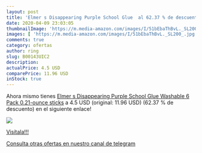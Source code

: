 ```yaml
---
layout: post
title: 'Elmer s Disappearing Purple School Glue  al 62.37 % de descuento'
date: 2020-04-09 23:03:05
thumbnailImage: 'https://m.media-amazon.com/images/I/51bEbaThBvL._SL200_.jpg'
images: [ 'https://m.media-amazon.com/images/I/51bEbaThBvL._SL200_.jpg' ]
comments: true
category: ofertas
author: ring
slug: B00143UIC2
description:
actualPrice: 4.5 USD
comparePrice: 11.96 USD
inStock: true
---
```


Ahora mismo tienes [Elmer s Disappearing Purple School Glue  Washable  6 Pack  0.21-ounce sticks](https://www.amazon.com/dp/B00143UIC2/?tag=redken08-20) a 4.5 USD (original: 11.96 USD) (62.37 %  de descuento) en el siguiente enlace!

[![](https://m.media-amazon.com/images/I/51bEbaThBvL._SL200_.jpg)](https://www.amazon.com/dp/B00143UIC2/?tag=redken08-20)

[Visítala!!!](https://www.amazon.com/dp/B00143UIC2/?tag=redken08-20)

[Consulta otras ofertas en nuestro canal de telegram](https://t.me/s/ofertas25)
